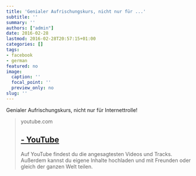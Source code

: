 ```yaml
---
title: 'Genialer Aufrischungskurs, nicht nur für ...'
subtitle: ''
summary: ''
authors: ["admin"]
date: 2016-02-28
lastmod: 2016-02-28T20:57:15+01:00
categories: []
tags:
- facebook
- german
featured: no
image:
  caption: ''
  focal_point: ''
  preview_only: no
slug: ''
---
```

Genialer Aufrischungskurs, nicht nur für Internettrolle!
> youtube.com
> ## [ - YouTube](https://www.youtube.com/watch?v=KoSu6AUC-7k)
>
>Auf YouTube findest du die angesagtesten Videos und Tracks. Außerdem kannst du eigene Inhalte hochladen und mit Freunden oder gleich der ganzen Welt teilen.


